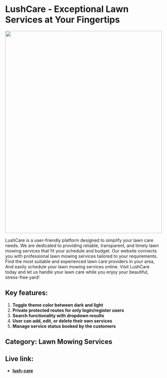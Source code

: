 # LushCare - Exceptional Lawn Services at Your Fingertips
<div align="center">
  <img height="650" width="100%" src="https://i.ibb.co.com/dg0YhZx/lush-care.webp"  />
</div>

LushCare is a user-friendly platform designed to simplify your lawn care needs. We are dedicated to providing reliable, transparent, and timely lawn mowing services that fit your schedule and budget. Our website connects you with professional lawn mowing services tailored to your requirements. Find the most suitable and experienced lawn care providers in your area, And easily schedule your lawn mowing services online. Visit LushCare today and let us handle your lawn care while you enjoy your beautiful, stress-free yard!

## Key features:
1. **Toggle theme color between dark and light**
2. **Private protected routes for only login/register users**
3. **Search functionality with dropdown results**
4. **User can add, edit, or delete their own services**
5. **Manage service status booked by the customers**

## Category: Lawn Mowing Services

##  Live link:
- **[lush-care](https://lush-care-f2f32.web.app)**
